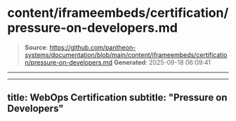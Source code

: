 # content/iframeembeds/certification/pressure-on-developers.md

> **Source**: https://github.com/pantheon-systems/documentation/blob/main/content/iframeembeds/certification/pressure-on-developers.md
> **Generated**: 2025-09-18 06:09:41

---

---
title: WebOps Certification
subtitle: "Pressure on Developers"
---

<Partial file="certification-guide/pressure-on-developers.md" />
